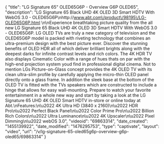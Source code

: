 {
    "title": "LG Signature 65\" OLED65G6P - Overview G6P OLED65",
    "description": "LG Signature 65 Black UHD 4K OLED 3D Smart HDTV With WebOS 3.0 - OLED65G6P\nhttp:\/\/www.abt.com\/product\/98195\/LG-OLED65G6P.html \n\nExperience breathtaking picture quality from the all new LG Signature 65 Black UHD 4K OLED 3D Smart HDTV With WebOS 3.0 - OLED65G6P. LG OLED TVs are truly a new category of television and the OLED65G6P model is packed with riveting technology that combines an ultra-premium design with the best picture ever. Discover the stunning benefits of OLED HDR all of which deliver brilliant brights along with the deepest darks for infinite contrast levels and rich colors. The 4K HDR TV also displays Cinematic Color with a range of hues thats on par with the high-end projection system youd find in professional digital cinema. Not to mention LGs Picture-on-Glass concept provides the 4K OLED TV with its clean ultra-slim profile by carefully applying the micro-thin OLED panel directly onto a glass frame. In addition the sleek base at the bottom of the OLED TV is fitted with the TVs speakers which are constructed to include a hinge that allows for easy wall-mounting. Prepare to watch your favorite entertainment in a whole new way and start by taking a look at the LG Signature 65 UHD 4K OLED Smart HDTV in-store or online today at Abt.\nFeatures:\n\u2022 4K Ultra HD (3840 x 2160)\n\u2022 HDR Pro\n\u2022 Perfect Black Panel\n\u2022 Color Prime Pro\n\u2022 Billion Rich Colors\n\u2022 Ultra Luminance\n\u2022 4K Upscaler\n\u2022 Pixel Dimming\n\u2022 webOS 3.0",
    "videoid": "69863314",
    "date_created": "1455139922",
    "date_modified": "1476295753",
    "type": "captivate",
    "layout": "video",
    "url": "\/v\/lg-signature-65-oled65g6p-overview-g6p-oled65\/69863314"
}